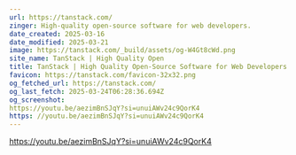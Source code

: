 ```yaml
---
url: https://tanstack.com/
zinger: High-quality open-source software for web developers.
date_created: 2025-03-16
date_modified: 2025-03-21
image: https://tanstack.com/_build/assets/og-W4Gt8cWd.png
site_name: TanStack | High Quality Open
title: TanStack | High Quality Open-Source Software for Web Developers
favicon: https://tanstack.com/favicon-32x32.png
og_fetched_url: https://tanstack.com/
og_last_fetch: 2025-03-24T06:28:36.694Z
og_screenshot: 
https://youtu.be/aezimBnSJqY?si=unuiAWv24c9QorK4
https: //youtu.be/aezimBnSJqY?si=unuiAWv24c9QorK4
---
```


https://youtu.be/aezimBnSJqY?si=unuiAWv24c9QorK4